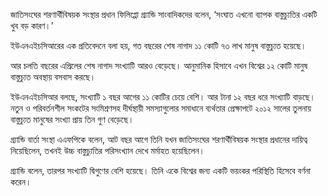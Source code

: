 জাতিসংঘের শরণার্থীবিষয়ক সংস্থার প্রধান ফিলিপ্পো গ্র্যান্ডি সাংবাদিকদের বলেন, ‘সংঘাত এখনো ব্যাপক বাস্তুচ্যুতির একটি খুব বড় কারণ।’

ইউএনএইচসিআরের এক প্রতিবেদনে বলা হয়, গত বছরের শেষ নাগাদ ১১ কোটি ৭৩ লাখ মানুষ বাস্তুচ্যুত হয়েছে।

আর চলতি বছরের এপ্রিলের শেষ নাগাদ সংখ্যাটি আরও বেড়েছে। আনুমানিক হিসাবে এখন বিশ্বের ১২ কোটি মানুষ বাস্তুচ্যুত অবস্থায় বসবাস করছে।

ইউএনএইচসিআর বলছে, সংখ্যাটি ১ বছর আগের ১১ কোটির চেয়ে বেশি। আর টানা ১২ বছর ধরে সংখ্যাটি বাড়ছে। নতুন ও পরিবর্তনশীল সংকটের সংমিশ্রণসহ দীর্ঘস্থায়ী সমস্যাগুলোর সমাধানে ব্যর্থতার প্রেক্ষাপটে ২০১২ সালের তুলনায় বাস্তুচ্যুত মানুষের সংখ্যা প্রায় তিন গুণ বেড়েছে।

গ্র্যান্ডি বার্তা সংস্থা এএফপিকে বলেন, আট বছর আগে তিনি যখন জাতিসংঘের শরণার্থীবিষয়ক সংস্থার প্রধানের দায়িত্ব নিয়েছিলেন, তখনই উচ্চ বাস্তুচ্যুতির পরিসংখ্যান দেখে মর্মাহত হয়েছিলেন।

গ্র্যান্ডি বলেন, তারপর সংখ্যাটি দ্বিগুণের বেশি হয়েছে। তিনি একে বিশ্বের জন্য একটি ভয়ংকর পরিস্থিতি হিসেবে বর্ণনা করেন।
